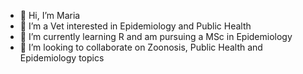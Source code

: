 - 👋 Hi, I’m Maria 
- 👀 I’m a Vet interested in Epidemiology and Public Health
- 🌱 I’m currently learning R and am pursuing a MSc in Epidemiology
- 💞️ I’m looking to collaborate on Zoonosis, Public Health and Epidemiology topics

<!---
Maria-M-Oliveira/Maria-M-Oliveira is a ✨ special ✨ repository because its `README.md` (this file) appears on your GitHub profile.
You can click the Preview link to take a look at your changes.
--->
